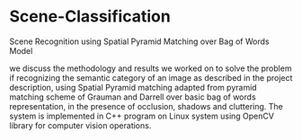 # Scene-Classification
Scene Recognition using Spatial Pyramid Matching over Bag of Words Model

we discuss the methodology and results we worked on to solve the problem if recognizing the semantic category of an image as described in the project description, using Spatial Pyramid matching adapted from pyramid matching scheme of Grauman and Darrell over basic bag of words representation, in the presence of occlusion, shadows and cluttering. The system is implemented in C++ program on Linux system using OpenCV library for computer vision operations.
